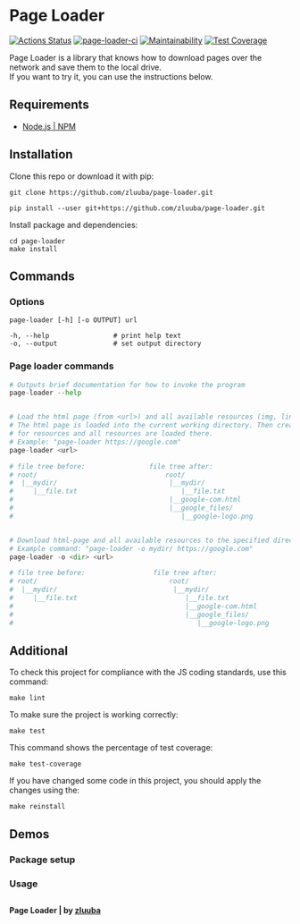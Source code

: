 # Page Loader

[![Actions Status](https://github.com/zluuba/fullstack-javascript-project-4/workflows/hexlet-check/badge.svg)](https://github.com/zluuba/fullstack-javascript-project-4/actions)
[![page-loader-ci](https://github.com/zluuba/fullstack-javascript-project-4/actions/workflows/project-ci.yml/badge.svg)](https://github.com/zluuba/fullstack-javascript-project-4/actions/workflows/project-ci.yml)
[![Maintainability](https://api.codeclimate.com/v1/badges/a59b43fcc22af3a5ea73/maintainability)](https://codeclimate.com/github/zluuba/fullstack-javascript-project-4/maintainability)
[![Test Coverage](https://api.codeclimate.com/v1/badges/a59b43fcc22af3a5ea73/test_coverage)](https://codeclimate.com/github/zluuba/fullstack-javascript-project-4/test_coverage)


Page Loader is a library that knows how to download pages over the network and save them to the local drive. <br/>
If you want to try it, you can use the instructions below. <br/>


## Requirements
- [Node.js | NPM](https://docs.npmjs.com/downloading-and-installing-node-js-and-npm)


## Installation
Clone this repo or download it with pip:

```ch
git clone https://github.com/zluuba/page-loader.git
```

```ch
pip install --user git+https://github.com/zluuba/page-loader.git
```


Install package and dependencies:

```ch
cd page-loader
make install
```


## Commands
### Options
```ch
page-loader [-h] [-o OUTPUT] url

-h, --help                # print help text
-o, --output              # set output directory
```

### Page loader commands
```python
# Outputs brief documentation for how to invoke the program
page-loader --help


# Load the html page (from <url>) and all available resources (img, link and script tags).
# The html page is loaded into the current working directory. Then creates a folder <url>_files
# for resources and all resources are loaded there.
# Example: "page-loader https://google.com"
page-loader <url>

# file tree before:                file tree after:
# root/                                root/
#  |__mydir/                            |__mydir/
#     |__file.txt                          |__file.txt
#                                       |__google-com.html              # loaded html page
#                                       |__google_files/                # resources folder
#                                          |__google-logo.png           # resource


# Download html-page and all available resources to the specified directory.
# Example command: "page-loader -o mydir/ https://google.com"
page-loader -o <dir> <url>

# file tree before:                 file tree after:
# root/                                 root/
#  |__mydir/                             |__mydir/
#     |__file.txt                           |__file.txt
#                                           |__google-com.html          # loaded html page
#                                           |__google_files/            # resources folder
#                                              |__google-logo.png       # resource
```


## Additional
To check this project for compliance with the JS coding standards, use this command:
```ch
make lint
```

To make sure the project is working correctly:
```ch
make test
```

This command shows the percentage of test coverage:
```ch
make test-coverage
```

If you have changed some code in this project, you should apply the changes using the:
```ch
make reinstall
```


## Demos

### Package setup


### Usage


##

**Page Loader | by [zluuba](https://github.com/zluuba)**
